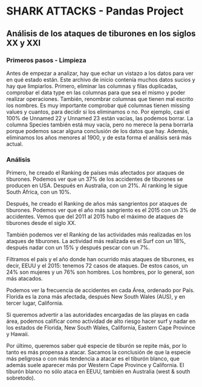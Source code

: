 # SHARK ATTACKS - Pandas Project
## Análisis de los ataques de tiburones en los siglos XX y XXI

### Primeros pasos - Limpieza
Antes de empezar a analizar, hay que echar un vistazo a los datos para ver en qué estado están. 
Este archivo de inicio contenía muchos datos sucios y hay que limpiarlos. Primero, eliminar las columnas y filas duplicadas, comprobar el data type en las columnas para que sea el mismo y poder realizar operaciones.
También, renombrar columnas que tienen mal escrito los nombres.
Es muy importante comprobar qué columnas tienen missing values y cuantos, para decidir si los eliminamos o no. Por ejemplo, casi el 100% de Unnamed 22 y Unnamed 23 están vacías, las podemos borrar. La columna Species también está muy vacía, pero no merece la pena borrarla porque podemos sacar alguna conclusión de los datos que hay.
Además, eliminamos los años menores al 1900, y de esta forma el análisis será más actual.

### Análisis
Primero, he creado el Ranking de países más afectados por ataques de tiburones. Podemos ver que un 37% de los accidentes de tiburones se producen en USA. Después en Australia, con un 21%. Al ranking le sigue South África, con un 10%.

Después, he creado el Ranking de años más sangrientos por ataques de tiburones. Podemos ver que el año más sangriento es el 2015 con un 3% de accidentes. Vemos que del 2011 al 2015 hubo el máximo de ataques de tiburones desde el siglo XX.

También podemos ver el Ranking de las actividades más realizadas en los ataques de tiburones. La actividad más realizada es el Surf con un 18%, después nadar con un 15% y después pescar con un 7%.

Filtramos el país y el año donde han ocurrido más ataques de tiburones, es decir, EEUU y el 2015: tenemos 72 casos de ataques. De estos casos, un 24% son mujeres y un 76% son hombres. Los hombres, por lo general, son más atacados.

Podemos ver la frecuencia de accidentes en cada Área, ordenado por País. Florida es la zona más afectada, después New South Wales (AUS), y en tercer lugar, California. 

Si queremos advertir a las autoridades encargadas de las playas en cada área, podemos calificar como actividad de alto riesgo hacer surf y nadar en los estados de Florida, New South Wales, California, Eastern Cape Province y Hawaii.  

Por último, queremos saber qué especie de tiburón se repite más, por lo tanto es más propensa a atacar. Sacamos la conclusión de que la especie más peligrosa o con más tendencia a atacar es el tiburón blanco, que además suele aparecer más por Western Cape Province y California.
El tiburón blanco no sólo ataca en EEUU, también en Australia (west & south sobretodo).







